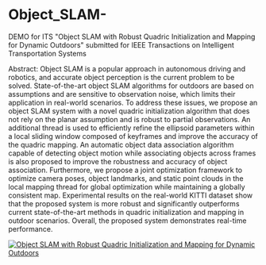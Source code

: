 # Object_SLAM-
DEMO for ITS "Object SLAM with Robust Quadric Initialization and Mapping for Dynamic Outdoors"
submitted for IEEE Transactions on Intelligent Transportation Systems 

Abstract:
Object SLAM is a popular approach in autonomous driving and robotics, and accurate object perception is the current problem to be solved. State-of-the-art object SLAM algorithms for outdoors are based on assumptions and are sensitive to observation noise, which limits their application in real-world scenarios. 
To address these issues, we propose an object SLAM system with a novel quadric initialization algorithm that does not rely on the planar assumption and is robust to partial observations. An additional thread is used to efficiently refine the ellipsoid parameters within a local sliding window composed of keyframes and improve the accuracy of the quadric mapping. An automatic object data association algorithm capable of detecting object motion while associating objects across frames is also proposed to improve the robustness and accuracy of object association.  Furthermore, we propose a joint optimization framework to optimize camera poses, object landmarks, and static point clouds in the local mapping thread for global optimization while maintaining a globally consistent map.
Experimental results on the real-world KITTI dataset show that the proposed system is more robust and significantly outperforms current state-of-the-art methods in quadric initialization and mapping in outdoor scenarios. Overall, the proposed system demonstrates real-time performance.

[![Object SLAM with Robust Quadric Initialization and Mapping for Dynamic Outdoors](https://i.ytimg.com/vi/ghm2eYfhBDs/maxresdefault.jpg)](https://www.youtube.com/watch?v=ghm2eYfhBDs "Object SLAM with Robust Quadric Initialization and Mapping for Dynamic Outdoors")
